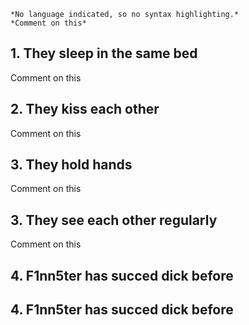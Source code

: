 ```
*No language indicated, so no syntax highlighting.*
*Comment on this*
```

## 1. They sleep in the same bed
Comment on this

## 2. They kiss each other 
Comment on this

## 3. They hold hands
Comment on this

## 3. They see each other regularly
Comment on this

## 4. F1nn5ter has succed dick before

## 4. F1nn5ter has succed dick before
